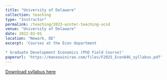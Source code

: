 ```yaml
---
title: "University of Delaware"
collection: teaching
type: "Instructor"
permalink: /teaching/2023-winter-teaching-ucsd
venue: "University of Delaware"
date: 2022-02-01
location: "Newark, DE"
excerpt: 'Courses at the Econ department

* Graduate Development Economics (PhD Field Course)'
paperurl: 'https://manaswinirao.com/files/F2025_Econ846_syllabus.pdf'
---
```


<span style="color:blue">[Download syllabus here](https://manaswinirao.com/files/F2025_Econ846_syllabus.pdf)</span>